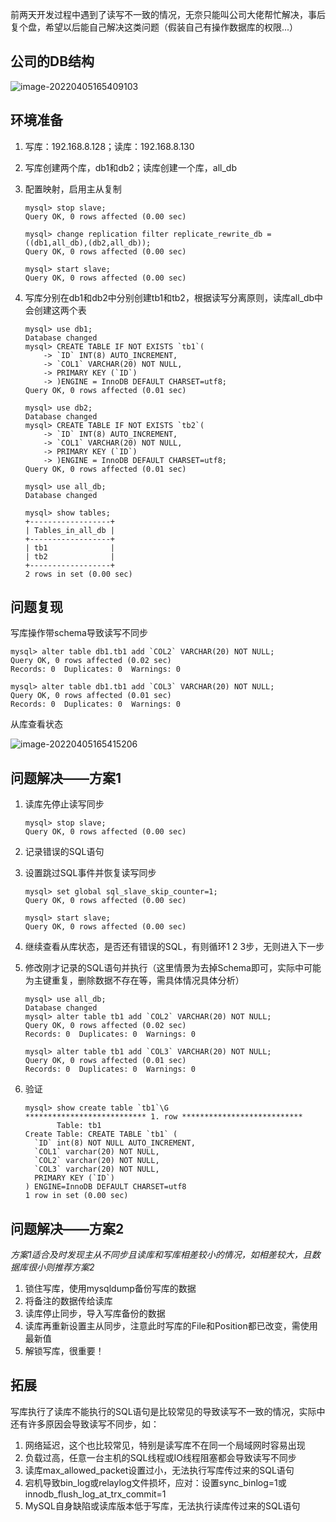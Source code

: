 前两天开发过程中遇到了读写不一致的情况，无奈只能叫公司大佬帮忙解决，事后复个盘，希望以后能自己解决这类问题（假装自己有操作数据库的权限...）                                                                                                                                                                                                                                                                                                 



## 公司的DB结构

![image-20220405165409103](https://picgo-1304850123.cos.ap-guangzhou.myqcloud.com/image-20220405165409103.png) 



## 环境准备

1. 写库：192.168.8.128；读库：192.168.8.130

2. 写库创建两个库，db1和db2；读库创建一个库，all_db

3. 配置映射，启用主从复制

   ```mysql
   mysql> stop slave;
   Query OK, 0 rows affected (0.00 sec)
   
   mysql> change replication filter replicate_rewrite_db = ((db1,all_db),(db2,all_db));
   Query OK, 0 rows affected (0.00 sec)
   
   mysql> start slave;
   Query OK, 0 rows affected (0.00 sec)
   ```

4. 写库分别在db1和db2中分别创建tb1和tb2，根据读写分离原则，读库all_db中会创建这两个表

   ```mysql
   mysql> use db1;
   Database changed
   mysql> CREATE TABLE IF NOT EXISTS `tb1`(
       -> `ID` INT(8) AUTO_INCREMENT,
       -> `COL1` VARCHAR(20) NOT NULL,
       -> PRIMARY KEY (`ID`)
       -> )ENGINE = InnoDB DEFAULT CHARSET=utf8;
   Query OK, 0 rows affected (0.01 sec)
   
   mysql> use db2;
   Database changed
   mysql> CREATE TABLE IF NOT EXISTS `tb2`(
       -> `ID` INT(8) AUTO_INCREMENT,
       -> `COL1` VARCHAR(20) NOT NULL,
       -> PRIMARY KEY (`ID`)
       -> )ENGINE = InnoDB DEFAULT CHARSET=utf8;
   Query OK, 0 rows affected (0.01 sec)
   ```

   ```mysql
   mysql> use all_db;
   Database changed
   
   mysql> show tables;
   +------------------+
   | Tables_in_all_db |
   +------------------+
   | tb1              |
   | tb2              |
   +------------------+
   2 rows in set (0.00 sec)
   ```



## 问题复现

写库操作带schema导致读写不同步

```mysql
mysql> alter table db1.tb1 add `COL2` VARCHAR(20) NOT NULL;
Query OK, 0 rows affected (0.02 sec)
Records: 0  Duplicates: 0  Warnings: 0

mysql> alter table db1.tb1 add `COL3` VARCHAR(20) NOT NULL;
Query OK, 0 rows affected (0.01 sec)
Records: 0  Duplicates: 0  Warnings: 0
```

从库查看状态

![image-20220405165415206](https://picgo-1304850123.cos.ap-guangzhou.myqcloud.com/image-20220405165415206.png)



## 问题解决——方案1

1. 读库先停止读写同步

   ```mysql
   mysql> stop slave;
   Query OK, 0 rows affected (0.00 sec)
   ```

2. 记录错误的SQL语句

3. 设置跳过SQL事件并恢复读写同步

   ```mysql
   mysql> set global sql_slave_skip_counter=1;
   Query OK, 0 rows affected (0.00 sec)
   
   mysql> start slave;
   Query OK, 0 rows affected (0.00 sec)
   ```

4. 继续查看从库状态，是否还有错误的SQL，有则循环1 2 3步，无则进入下一步

5. 修改刚才记录的SQL语句并执行（这里情景为去掉Schema即可，实际中可能为主键重复，删除数据不存在等，需具体情况具体分析）

   ```mysql
   mysql> use all_db;
   Database changed
   mysql> alter table tb1 add `COL2` VARCHAR(20) NOT NULL;
   Query OK, 0 rows affected (0.02 sec)
   Records: 0  Duplicates: 0  Warnings: 0
   
   mysql> alter table tb1 add `COL3` VARCHAR(20) NOT NULL;
   Query OK, 0 rows affected (0.01 sec)
   Records: 0  Duplicates: 0  Warnings: 0
   ```

6. 验证

   ```mysql
   mysql> show create table `tb1`\G
   *************************** 1. row ***************************
          Table: tb1
   Create Table: CREATE TABLE `tb1` (
     `ID` int(8) NOT NULL AUTO_INCREMENT,
     `COL1` varchar(20) NOT NULL,
     `COL2` varchar(20) NOT NULL,
     `COL3` varchar(20) NOT NULL,
     PRIMARY KEY (`ID`)
   ) ENGINE=InnoDB DEFAULT CHARSET=utf8
   1 row in set (0.00 sec)
   ```



## 问题解决——方案2

*方案1适合及时发现主从不同步且读库和写库相差较小的情况，如相差较大，且数据库很小则推荐方案2*

1. 锁住写库，使用mysqldump备份写库的数据
2. 将备注的数据传给读库
3. 读库停止同步，导入写库备份的数据
4. 读库再重新设置主从同步，注意此时写库的File和Position都已改变，需使用最新值
5. 解锁写库，很重要！



## 拓展

写库执行了读库不能执行的SQL语句是比较常见的导致读写不一致的情况，实际中还有许多原因会导致读写不同步，如：

1. 网络延迟，这个也比较常见，特别是读写库不在同一个局域网时容易出现
2. 负载过高，任意一台主机的SQL线程或IO线程阻塞都会导致读写不同步
3. 读库max_allowed_packet设置过小，无法执行写库传过来的SQL语句
4. 宕机导致bin_log或relaylog文件损坏，应对：设置sync_binlog=1或innodb_flush_log_at_trx_commit=1
5. MySQL自身缺陷或读库版本低于写库，无法执行读库传过来的SQL语句
